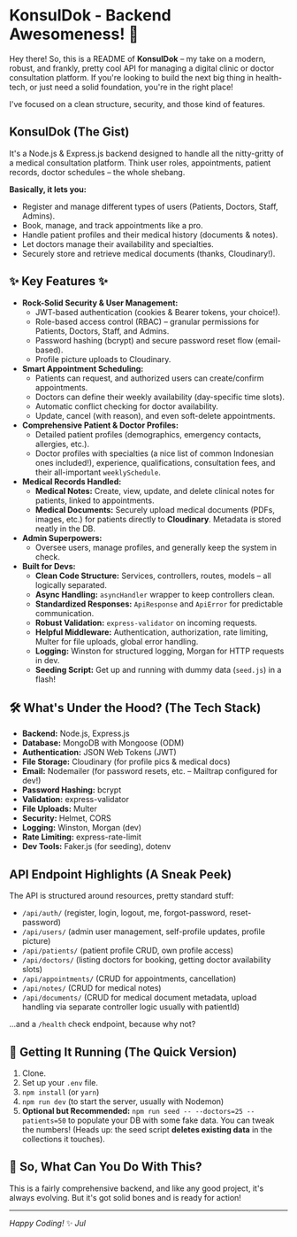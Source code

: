 # KonsulDok - Backend Awesomeness! 🚀

Hey there! So, this is a README of **KonsulDok** – my take on a modern, robust, and frankly, pretty cool API for managing a digital clinic or doctor consultation platform. If you're looking to build the next big thing in health-tech, or just need a solid foundation, you're in the right place!

I've focused on a clean structure, security, and those kind of features.

## KonsulDok (The Gist)

It's a Node.js & Express.js backend designed to handle all the nitty-gritty of a medical consultation platform. Think user roles, appointments, patient records, doctor schedules – the whole shebang.

**Basically, it lets you:**
* Register and manage different types of users (Patients, Doctors, Staff, Admins).
* Book, manage, and track appointments like a pro.
* Handle patient profiles and their medical history (documents & notes).
* Let doctors manage their availability and specialties.
* Securely store and retrieve medical documents (thanks, Cloudinary!).

## ✨ Key Features ✨

* **Rock-Solid Security & User Management:**
    * JWT-based authentication (cookies & Bearer tokens, your choice!).
    * Role-based access control (RBAC) – granular permissions for Patients, Doctors, Staff, and Admins.
    * Password hashing (bcrypt) and secure password reset flow (email-based).
    * Profile picture uploads to Cloudinary.
* **Smart Appointment Scheduling:**
    * Patients can request, and authorized users can create/confirm appointments.
    * Doctors can define their weekly availability (day-specific time slots).
    * Automatic conflict checking for doctor availability.
    * Update, cancel (with reason), and even soft-delete appointments.
* **Comprehensive Patient & Doctor Profiles:**
    * Detailed patient profiles (demographics, emergency contacts, allergies, etc.).
    * Doctor profiles with specialties (a nice list of common Indonesian ones included!), experience, qualifications, consultation fees, and their all-important `weeklySchedule`.
* **Medical Records Handled:**
    * **Medical Notes:** Create, view, update, and delete clinical notes for patients, linked to appointments.
    * **Medical Documents:** Securely upload medical documents (PDFs, images, etc.) for patients directly to **Cloudinary**. Metadata is stored neatly in the DB.
* **Admin Superpowers:**
    * Oversee users, manage profiles, and generally keep the system in check.
* **Built for Devs:**
    * **Clean Code Structure:** Services, controllers, routes, models – all logically separated.
    * **Async Handling:** `asyncHandler` wrapper to keep controllers clean.
    * **Standardized Responses:** `ApiResponse` and `ApiError` for predictable communication.
    * **Robust Validation:** `express-validator` on incoming requests.
    * **Helpful Middleware:** Authentication, authorization, rate limiting, Multer for file uploads, global error handling.
    * **Logging:** Winston for structured logging, Morgan for HTTP requests in dev.
    * **Seeding Script:** Get up and running with dummy data (`seed.js`) in a flash!

## 🛠️ What's Under the Hood? (The Tech Stack)

* **Backend:** Node.js, Express.js
* **Database:** MongoDB with Mongoose (ODM)
* **Authentication:** JSON Web Tokens (JWT)
* **File Storage:** Cloudinary (for profile pics & medical docs)
* **Email:** Nodemailer (for password resets, etc. – Mailtrap configured for dev!)
* **Password Hashing:** bcrypt
* **Validation:** express-validator
* **File Uploads:** Multer
* **Security:** Helmet, CORS
* **Logging:** Winston, Morgan (dev)
* **Rate Limiting:** express-rate-limit
* **Dev Tools:** Faker.js (for seeding), dotenv

## API Endpoint Highlights (A Sneak Peek)

The API is structured around resources, pretty standard stuff:

* `/api/auth/` (register, login, logout, me, forgot-password, reset-password)
* `/api/users/` (admin user management, self-profile updates, profile picture)
* `/api/patients/` (patient profile CRUD, own profile access)
* `/api/doctors/` (listing doctors for booking, getting doctor availability slots)
* `/api/appointments/` (CRUD for appointments, cancellation)
* `/api/notes/` (CRUD for medical notes)
* `/api/documents/` (CRUD for medical document metadata, upload handling via separate controller logic usually with patientId)

...and a `/health` check endpoint, because why not?

## 🚀 Getting It Running (The Quick Version)

1.  Clone.
2.  Set up your `.env` file.
3.  `npm install` (or `yarn`)
4.  `npm run dev` (to start the server, usually with Nodemon)
5.  **Optional but Recommended:** `npm run seed -- --doctors=25 --patients=50` to populate your DB with some fake data. You can tweak the numbers! (Heads up: the seed script **deletes existing data** in the collections it touches).

## 📢 So, What Can You Do With This?

This is a fairly comprehensive backend, and like any good project, it's always evolving. But it's got solid bones and is ready for action!

---

*Happy Coding!* ✨
*Jul*
